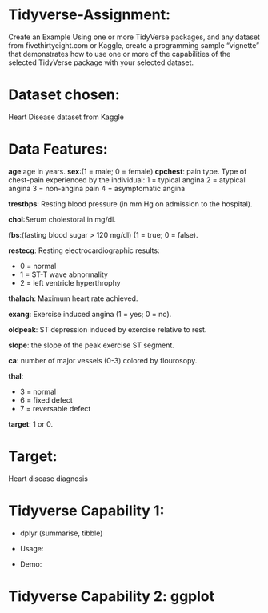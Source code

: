 # Tidyverse-Assignment:
Create an Example Using one or more TidyVerse packages, and any dataset from fivethirtyeight.com or Kaggle, create a programming sample “vignette” that demonstrates how to use one or more of the capabilities of the selected TidyVerse package with your selected dataset.

# Dataset chosen:

Heart Disease dataset from Kaggle

# Data Features:

**age**:age in years.
**sex**:(1 = male; 0 = female)
**cpchest**: pain type. Type of chest-pain experienced by the individual:
1 = typical angina
2 = atypical angina
3 = non-angina pain
4 = asymptomatic angina

**trestbps**: Resting blood pressure (in mm Hg on admission to the hospital).

**chol**:Serum cholestoral in mg/dl.

**fbs**:(fasting blood sugar > 120 mg/dl) (1 = true; 0 = false).

**restecg**: Resting electrocardiographic results:
* 0 = normal
* 1 = ST-T wave abnormality
* 2 = left ventricle hyperthrophy

**thalach**: Maximum heart rate achieved.

**exang**: Exercise induced angina (1 = yes; 0 = no).

**oldpeak**: ST depression induced by exercise relative to rest.

**slope**: the slope of the peak exercise ST segment.

**ca**: number of major vessels (0-3) colored by flourosopy.

**thal**: 
* 3 = normal 
* 6 = fixed defect 
* 7 = reversable defect

**target**: 1 or 0.


# Target:

Heart disease diagnosis

# Tidyverse Capability 1: 

* dplyr (summarise, tibble)

* Usage:

* Demo:

# Tidyverse Capability 2: ggplot
